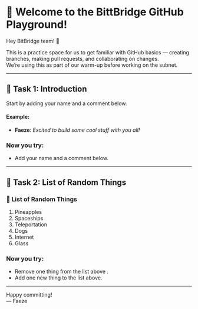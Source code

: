 # 🚀 Welcome to the BittBridge GitHub Playground!

Hey BitBridge team! 👋 

This is a practice space for us to get familiar with GitHub basics — creating branches, making pull requests, and collaborating on changes.  
We’re using this as part of our warm-up before working on the subnet.

---

## 👤 Task 1: Introduction
Start by adding your name and a comment below.

#### Example:
- **Faeze**: _Excited to build some cool stuff with you all!_

### Now you try:
- Add your name and a comment below.

---

## 📝 Task 2: List of Random Things

### 👾 List of Random Things
1. Pineapples
2. Spaceships
3. Teleportation
4. Dogs
5. Internet
6. Glass

### Now you try:
- Remove one thing from the list above . 
- Add one new thing to the list above.

---

Happy committing!  
— Faeze
